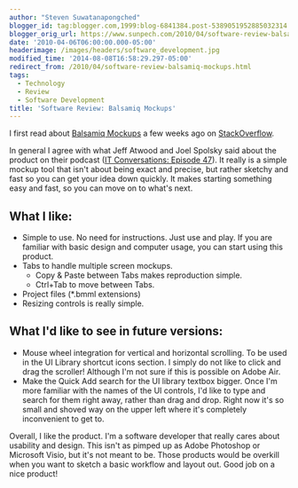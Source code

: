 ```yaml
---
author: "Steven Suwatanapongched"
blogger_id: tag:blogger.com,1999:blog-6841384.post-5389051952885032314
blogger_orig_url: https://www.sunpech.com/2010/04/software-review-balsamiq-mockups.html
date: '2010-04-06T06:00:00.000-05:00'
headerimage: /images/headers/software_development.jpg
modified_time: '2014-08-08T16:58:29.297-05:00'
redirect_from: /2010/04/software-review-balsamiq-mockups.html
tags:
  - Technology
  - Review
  - Software Development
title: 'Software Review: Balsamiq Mockups'
---
```



I first read about <a href="https://www.balsamiq.com/products/mockups">Balsamiq Mockups</a> a few weeks ago on <a href="https://www.stackoverflow.com/">StackOverflow</a>.

In general I agree with what Jeff Atwood and Joel Spolsky said about the product on their podcast (<a href="https://itc.conversationsnetwork.org/shows/detail4048.html">IT Conversations: Episode 47</a>).  It really is a simple mockup tool that isn't about being exact and precise, but rather sketchy and fast so you can get your idea down quickly.  It makes starting something easy and fast, so you can move on to what's next.

## What I like:

<ul>
  <li>Simple to use.  No need for instructions.  Just use and play.  If you are familiar with basic design and computer usage, you can start using this product.</li>
  <li>Tabs to handle multiple screen mockups.
    <ul>
    <li>Copy &amp; Paste between Tabs makes reproduction simple.</li>
    <li>Ctrl+Tab to move between Tabs.</li>
  </ul>
  </li>
  <li>Project files (*.bmml extensions)</li>
  <li>Resizing controls is really simple.</li>
</ul>

## What I'd like to see in future versions:

<ul>
  <li>Mouse wheel integration for vertical and horizontal scrolling.  To be used in the UI Library shortcut icons section.  I simply do not like to click and drag the scroller!  Although I'm not sure if this is possible on Adobe Air.</li>
  <li>Make the Quick Add search for the UI library textbox bigger.  Once I'm more familiar with the names of the UI controls, I'd like to type and search for them right away, rather than drag and drop.  Right now it's so small and shoved way on the upper left where it's completely inconvenient to get to.</li>
</ul>

Overall, I like the product.  I'm a software developer that really cares about usability and design.  This isn't as pimped up as Adobe Photoshop or Microsoft Visio, but it's not meant to be.  Those products would be overkill when you want to sketch a basic workflow and layout out.
Good job on a nice product!
